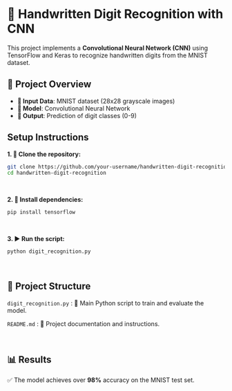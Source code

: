 # 🧠 Handwritten Digit Recognition with CNN

This project implements a **Convolutional Neural Network (CNN)** using TensorFlow and Keras to recognize handwritten digits from the MNIST dataset.

## 📌 Project Overview

- **📂 Input Data**: MNIST dataset (28x28 grayscale images)
- **🧱 Model**: Convolutional Neural Network
- **🎯 Output**: Prediction of digit classes (0-9)

## Setup Instructions

**1. 🚀 Clone the repository:**

```bash
git clone https://github.com/your-username/handwritten-digit-recognition.git
cd handwritten-digit-recognition
```
<br/>

**2. 🧪 Install dependencies:**

   ```bash
   pip install tensorflow
  ```
<br/>

**3. ▶️ Run the script:**

   ```bash
   python digit_recognition.py
   ```
<br/>

## 📁 Project Structure

`digit_recognition.py` : 🧠 Main Python script to train and evaluate the model.

`README.md` : 📖 Project documentation and instructions.

<br/>

## 📊 Results
✅ The model achieves over **98%** accuracy on the MNIST test set.
